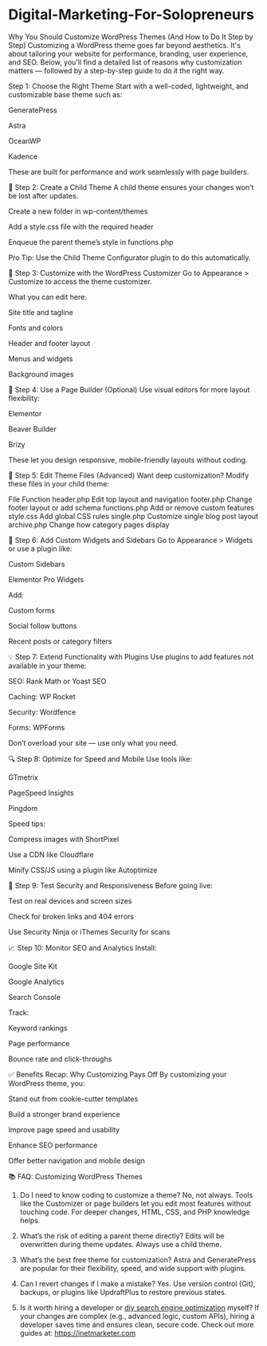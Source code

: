# Digital-Marketing-For-Solopreneurs
 
 Why You Should Customize WordPress Themes (And How to Do It Step by Step)
Customizing a WordPress theme goes far beyond aesthetics. It's about tailoring your website for performance, branding, user experience, and SEO. Below, you'll find a detailed list of reasons why customization matters — followed by a step-by-step guide to do it the right way.

 Step 1: Choose the Right Theme
Start with a well-coded, lightweight, and customizable base theme such as:

GeneratePress

Astra

OceanWP

Kadence

These are built for performance and work seamlessly with page builders.

👶 Step 2: Create a Child Theme
A child theme ensures your changes won’t be lost after updates.

Create a new folder in wp-content/themes

Add a style.css file with the required header

Enqueue the parent theme’s style in functions.php

Pro Tip: Use the Child Theme Configurator plugin to do this automatically.

🎨 Step 3: Customize with the WordPress Customizer
Go to Appearance > Customize to access the theme customizer.

What you can edit here:

Site title and tagline

Fonts and colors

Header and footer layout

Menus and widgets

Background images

🧱 Step 4: Use a Page Builder (Optional)
Use visual editors for more layout flexibility:

Elementor

Beaver Builder

Brizy

These let you design responsive, mobile-friendly layouts without coding.

📄 Step 5: Edit Theme Files (Advanced)
Want deep customization? Modify these files in your child theme:

File	Function
header.php	Edit top layout and navigation
footer.php	Change footer layout or add schema
functions.php	Add or remove custom features
style.css	Add global CSS rules
single.php	Customize single blog post layout
archive.php	Change how category pages display

🧩 Step 6: Add Custom Widgets and Sidebars
Go to Appearance > Widgets or use a plugin like:

Custom Sidebars

Elementor Pro Widgets

Add:

Custom forms

Social follow buttons

Recent posts or category filters

💡 Step 7: Extend Functionality with Plugins
Use plugins to add features not available in your theme:

SEO: Rank Math or Yoast SEO

Caching: WP Rocket

Security: Wordfence

Forms: WPForms

Don’t overload your site — use only what you need.

🔍 Step 8: Optimize for Speed and Mobile
Use tools like:

GTmetrix

PageSpeed Insights

Pingdom

Speed tips:

Compress images with ShortPixel

Use a CDN like Cloudflare

Minify CSS/JS using a plugin like Autoptimize

🔐 Step 9: Test Security and Responsiveness
Before going live:

Test on real devices and screen sizes

Check for broken links and 404 errors

Use Security Ninja or iThemes Security for scans

📈 Step 10: Monitor SEO and Analytics
Install:

Google Site Kit

Google Analytics

Search Console

Track:

Keyword rankings

Page performance

Bounce rate and click-throughs

✅ Benefits Recap: Why Customizing Pays Off
By customizing your WordPress theme, you:

Stand out from cookie-cutter templates

Build a stronger brand experience

Improve page speed and usability

Enhance SEO performance

Offer better navigation and mobile design

📚 FAQ: Customizing WordPress Themes
1. Do I need to know coding to customize a theme?
No, not always. Tools like the Customizer or page builders let you edit most features without touching code. For deeper changes, HTML, CSS, and PHP knowledge helps.

2. What’s the risk of editing a parent theme directly?
Edits will be overwritten during theme updates. Always use a child theme.

3. What’s the best free theme for customization?
Astra and GeneratePress are popular for their flexibility, speed, and wide support with plugins.

4. Can I revert changes if I make a mistake?
Yes. Use version control (Git), backups, or plugins like UpdraftPlus to restore previous states.

5. Is it worth hiring a developer or <a href="https://inetmarketer.com/diy-seo-for-small-businesses/">diy search engine optimization</a> myself?
If your changes are complex (e.g., advanced logic, custom APIs), hiring a developer saves time and ensures clean, secure code.
Check out more guides at: https://inetmarketer.com
